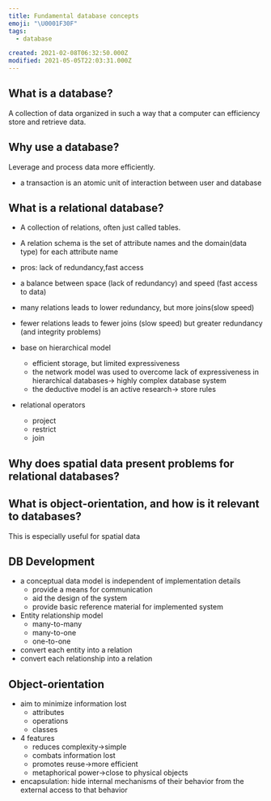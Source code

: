 ```yaml
---
title: Fundamental database concepts
emoji: "\U0001F30F"
tags:
  - database

created: 2021-02-08T06:32:50.000Z
modified: 2021-05-05T22:03:31.000Z
---
```


## What is a database?

A collection of data organized in such a way that a computer can efficiency store and retrieve data.

## Why use a database?

Leverage and process data more efficiently.

- a transaction is an atomic unit of interaction between user and database

## What is a relational database?

- A collection of relations, often just called tables.
- A relation schema is the set of attribute names and the domain(data type) for each attribute name
- pros: lack of redundancy,fast access
- a balance between space (lack of redundancy) and speed (fast access to data)
- many relations leads to lower redundancy, but more joins(slow speed)
- fewer relations leads to fewer joins (slow speed) but greater redundancy (and integrity problems)

- base on hierarchical model
  - efficient storage, but limited expressiveness
  - the network model was used to overcome lack of expressiveness in hierarchical databases-> highly complex database system
  - the deductive model is an active research-> store rules
- relational operators
  - project
  - restrict
  - join

## Why does spatial data present problems for relational databases?

## What is object-orientation, and how is it relevant to databases?

This is especially useful for spatial data

## DB Development

- a conceptual data model is independent of implementation details
  - provide a means for communication
  - aid the design of the system
  - provide basic reference material for implemented system
- Entity relationship model
  - many-to-many
  - many-to-one
  - one-to-one
- convert each entity into a relation
- convert each relationship into a relation

## Object-orientation

- aim to minimize information lost
  - attributes
  - operations
  - classes
- 4 features
  - reduces complexity->simple
  - combats information lost
  - promotes reuse->more efficient
  - metaphorical power->close to physical objects
- encapsulation: hide internal mechanisms of their behavior from the external access to that behavior
